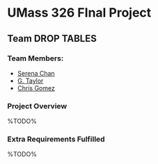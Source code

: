 # UMass 326 FInal Project
## Team DROP TABLES

### Team Members:

* [Serena Chan](team/serena.md)
* [G. Taylor](team/taylor.md)
* [Chris Gomez](team/chris.md)

### Project Overview

%TODO%

### Extra Requirements Fulfilled

%TODO%